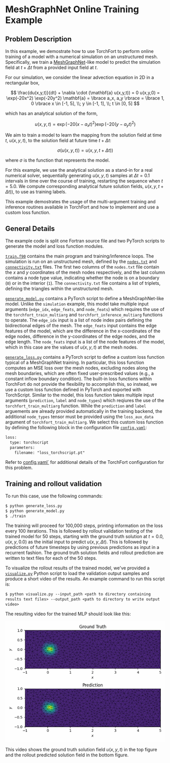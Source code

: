 # MeshGraphNet Online Training Example

## Problem Description
In this example, we demostrate how to use TorchFort to perform online training of a model with a numerical simulation on an unstructured mesh. Specifically,
we train a [MeshGraphNet](https://arxiv.org/abs/2010.03409)-like model to predict the simulation field at $t + \Delta t$ from a provided input field at $t$. 

For our simulation, we consider the linear advection equation in 2D in a rectangular box,

$$
\frac{du(x,y,t)}{dt} + \nabla \cdot (\mathbf{a} u(x,y,t)) = 0
u(x,y,0) = \exp(-20x^2) \exp(-20y^2)
\mathbf{a} = \lbrace a_x, a_y \rbrace = \lbrace 1, 0 \rbrace
x \in [-1, 5], \\; y \in [-1, 1], \\; t \in [0, 5]
$$

which has an analytical solution of the form,

$$u(x,y,t) = \exp(-20 (x - a_x t)^2) \exp(-20 (y-a_y t)^2)$$

We aim to train a model to learn the mapping from the solution field at time $t$, $u(x,y,t)$, to the solution field at future time $t + \Delta t$:

$$\sigma(u(x,y,t)) = u(x,y,t + \Delta t))$$

where $\sigma$ is the function that represents the model.

For this example, we use the analytical solution as a stand-in for a real numerical solver, sequentially generating $u(x,y,t)$ samples
at $\Delta t = 0.1$ intervals in time over the course of training, restarting the sequence when $t=5.0$. We compute corresponding analytical future solution fields, $u(x,y,t + \Delta t))$,
to use as training labels.

This example demostrates the usage of the multi-argument training and inference routines available in TorchFort and how to implement and use a custom loss function.


## General Details
The example code is split one Fortran source file and two PyTorch scripts to generate the model and loss function modules.

[`train.f90`](train.f90) contains the main program and training/inference loops. The simulation is run on an unstructured mesh, defined by the [`nodes.txt`](nodes.txt) and [`connectivity.txt`](connectivity.txt) files.
The first two columns of the `nodes.txt` file contain the $x$ and $y$ coordinates of the mesh nodes respectively, and the last column contains a node type value, indicating whether the node is on a boundary (`0`) 
or in the interior (`1`). The `connectivity.txt` file contains a list of triplets, defining the triangles within the unstructured mesh.

[`generate_model.py`](generate_model.py) contains a PyTorch script to define a MeshGraphNet-like model. Unlike the `simulation` example, this model take multiple input arguments (`edge_idx`, `edge_feats`, and `node_feats`)
which requires the use of the `torchfort_train_multiarg` and `torchfort_inference_multiarg` functions to operate. The `edge_idx` input is a list of node index pairs defining the bidirectional edges of the mesh. The `edge_feats` input
contains the edge features of the model, which are the difference in the x-coordinates of the edge nodes, difference in the y-coordinates of the edge nodes, and the edge length. The `node_feats` input is a list of the node features of the model,
which in this case are the values of $u(x,y,t)$ at the mesh nodes.

[`generate_loss.py`](generate_loss.py) contains a PyTorch script to define a custom loss function typical of a MeshGraphNet training. In particular, this loss function computes an MSE loss over the mesh nodes, excluding nodes along the
mesh boundaries, which are often fixed user-prescribed values (e.g., a constant inflow boundary condition). The built-in loss functions within TorchFort do not provide the flexibility to accomplish this, so instead, we use a custom
loss function defined in PyTorch and exported with TorchScript. Similar to the model, this loss function takes multiple input arguments (`prediction`, `label` and `node_types`) which reqiures the use of the `torchfort_train_multiarg` function.
While the `prediction` and `label` arguements are already provided automatically in the training backend, the additional `node_types` tensor must be provided using the `loss_aux_data` argument of `torchfort_train_multiarg`. We select this custom loss function by defining the following block in the configuration file [`config.yaml`](config.yaml):
```
loss:
  type: torchscript
  parameters:
    filename: "loss_torchscript.pt"
```

Refer to [config.yaml`](config.yaml) for additional details of the TorchFort configuration for this problem.

## Training and rollout validation
To run this case, use the following commands:
```
$ python generate_loss.py
$ python generate_model.py
$ ./train
```

The training will proceed for 100,000 steps, printing information on the loss every 100 iterations. This is followed by rollout validation testing of the trained
model for 50 steps, starting with the ground truth solution at $t = 0.0$, $u(x,y,0.0)$ as the initial input to predict $u(x,y,\Delta t)$. This is followed by predictions
of future timesteps  by using previous predictions as input in a recurrent fashion. The ground truth solution fields and rollout prediction are written to text files for
each of the 50 steps.

To visualize the rollout results of the trained model, we've provided a [`visualize.py`](visualize.py) Python script to load the validation output samples and produce
a short video of the results. An example command to run this script is:
```
$ python visualize.py --input_path <path to directory containing results text files> --output_path <path to directory to write output video>
```

The resulting video for the trained MLP should look like this:

![Graph Visualization Example](media/validation_results.gif)

This video shows the ground truth solution field $u(x,y,t)$ in the top figure and the rollout predicted solution field in the bottom figure.

